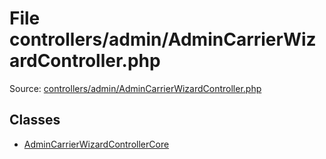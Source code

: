 File controllers/admin/AdminCarrierWizardController.php
=========

Source: [controllers/admin/AdminCarrierWizardController.php](https://github.com/PrestaShop/PrestaShop/blob/1.5.6.3/controllers/admin/AdminCarrierWizardController.php)


Classes
-------

* [AdminCarrierWizardControllerCore](class.AdminCarrierWizardControllerCore.md)

